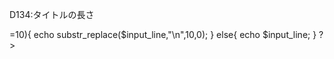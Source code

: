 D134:タイトルの長さ

<?php
    // 自分の得意な言語で
    // Let's チャレンジ！！

    $input_line = fgets(STDIN);
    
    $strlen = strlen($input_line);
    
    if($strlen>=10){
        echo substr_replace($input_line,"\n",10,0);
    }
    else{
        echo $input_line;
    }
?>
